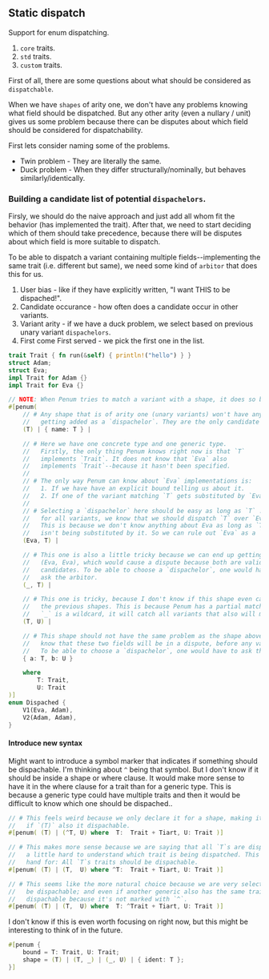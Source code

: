 ## Static dispatch

Support for enum dispatching.
1. `core` traits.
2. `std` traits.
3. `custom` traits.

First of all, there are some questions about what should be considered as `dispatchable`.

When we have `shapes` of arity one, we don't have any problems knowing what field should be dispatched.
But any other arity (even a nullary / unit) gives us some problem because there can be disputes about
which field should be considered for dispatchability.

First lets consider naming some of the problems.
- Twin problem - They are literally the same.
- Duck problem - When they differ structurally/nominally, but behaves similarly/identically.

### Building a candidate list of potential `dispachelors`.
Firsly, we should do the naive approach and just add all whom fit the behavior (has implemented the trait).
After that, we need to start deciding which of them should take precedence, because there will be disputes 
about which field is more suitable to dispatch. 

To be able to dispatch a variant containing multiple fields--implementing the same trait (i.e. different but same),
we need some kind of `arbitor` that does this for us.
1. User bias               - like if they have explicitly written, "I want THIS to be dispached!".
2. Candidate occurance     - how often does a candidate occur in other variants.
3. Variant arity           - if we have a duck problem, we select based on previous unary variant `dispachelors`.
4. First come First served - we pick the first one in the list.


```rust
trait Trait { fn run(&self) { println!("hello") } }
struct Adam;
struct Eva;
impl Trait for Adam {}
impl Trait for Eva {}

// NOTE: When Penum tries to match a variant with a shape, it does so by partial order, left->right.
#[penum( 
    // # Any shape that is of arity one (unary variants) won't have any problems 
    //   getting added as a `dispachelor`. They are the only candidate we have..
    (T) | { name: T } |

    // # Here we have one concrete type and one generic type.
    //   Firstly, the only thing Penum knows right now is that `T` 
    //   implements `Trait`. It does not know that `Eva` also 
    //   implements `Trait`--because it hasn't been specified.
    //
    // # The only way Penum can know about `Eva` implementations is:
    //   1. If we have have an explicit bound telling us about it.
    //   2. If one of the variant matching `T` gets substituted by `Eva`. 
    //
    // # Selecting a `dispachelor` here should be easy as long as `T` != `Eva`,
    //   for all variants, we know that we should dispatch `T` over `Eva`.
    //   This is because we don't know anything about Eva as long as `T` 
    //   isn't being substituted by it. So we can rule out `Eva` as a `dispachelor`
    (Eva, T) | 

    // # This one is also a little tricky because we can end up getting
    //   (Eva, Eva), which would cause a dispute because both are valid 
    //   candidates. To be able to choose a `dispachelor`, one would have to 
    //   ask the arbitor.
    (_, T) | 

    // # This one is tricky, because I don't know if this shape even can be match, given 
    //   the previous shapes. This is because Penum has a partial match order, and because
    //   `_` is a wildcard, it will catch all variants that also will match this one.
    (T, U) |

    // # This shape should not have the same problem as the shape above. Here we actually 
    //   know that these two fields will be in a dispute, before any variants are present.
    //   To be able to choose a `dispachelor`, one would have to ask the arbitor.
    { a: T, b: U }

    where 
        T: Trait, 
        U: Trait
)]
enum Dispached {
    V1(Eva, Adam),
    V2(Adam, Adam),
}
```


#### Introduce new syntax 

Might want to introduce a symbol marker that indicates if something should be dispachable.
I'm thinking about `^` being that symbol. But I don't know if it should be inside a shape
or where clause. It would make more sense to have it in the where clause for a trait than 
for a generic type. This is because a generic type could have multiple traits and then it
would be difficult to know which one should be dispached..


```rust
// # This feels weird because we only declare it for a shape, making it harder to understand
//   if `(T)` also it dispachable. 
#[penum( (T) | (^T, U) where  T:  Trait + Tiart, U: Trait )]

// # This makes more sense because we are saying that all `T`s are dispachable. But it's still 
//   a little hard to understand which trait is being dispatched. This could actually be a short
//   hand for: All `T`s traits should be dispachable.
#[penum( (T) | (T,  U) where ^T:  Trait + Tiart, U: Trait )]

// # This seems like the more natural choice because we are very selective about what trait should
//   be dispachable; and even if another generic also has the same trait bound, it won't be considered 
//   dispachable because it's not marked with `^`.
#[penum( (T) | (T,  U) where  T: ^Trait + Tiart, U: Trait )]
```


I don't know if this is even worth focusing on right now, but this might be 
interesting to think of in the future.
```rust
#[penum {
    bound = T: Trait, U: Trait;
    shape = (T) | (T, _) | (_, U) | { ident: T };
}]
```
